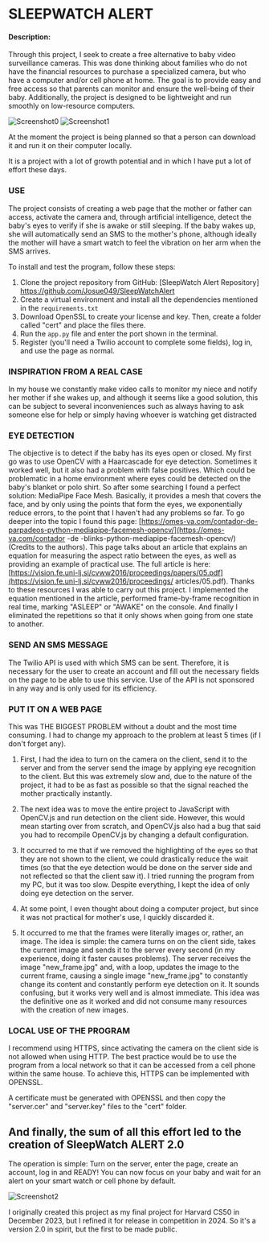 # SLEEPWATCH ALERT

#### Description:

Through this project, I seek to create a free alternative to baby video surveillance cameras. This was done thinking about families who do not have the financial resources to purchase a specialized camera, but who have a computer and/or cell phone at home. The goal is to provide easy and free access so that parents can monitor and ensure the well-being of their baby. Additionally, the project is designed to be lightweight and run smoothly on low-resource computers.

![Screenshot0](https://i.ibb.co/jLNTdhg/Screenshot.png)
![Screenshot1](https://i.ibb.co/X3sSc80/Screenshot-1.png)

At the moment the project is being planned so that a person can download it and run it on their computer locally.

It is a project with a lot of growth potential and in which I have put a lot of effort these days.


### USE
The project consists of creating a web page that the mother or father can access, activate the camera and, through artificial intelligence, detect the baby's eyes to verify if she is awake or still sleeping. If the baby wakes up, she will automatically send an SMS to the mother's phone, although ideally the mother will have a smart watch to feel the vibration on her arm when the SMS arrives.

To install and test the program, follow these steps:
1. Clone the project repository from GitHub: [SleepWatch Alert Repository]
https://github.com/Josue049/SleepWatchAlert
2. Create a virtual environment and install all the dependencies mentioned in the
`requirements.txt`
3. Download OpenSSL to create your license and key. Then, create a folder called "cert" and
place the files there.
4. Run the `app.py` file and enter the port shown in the terminal.
5. Register (you'll need a Twilio account to complete some fields), log in, and use the page as
normal.

### INSPIRATION FROM A REAL CASE
In my house we constantly make video calls to monitor my niece and notify her mother if she wakes up, and although it seems like a good solution, this can be subject to several inconveniences such as always having to ask someone else for help or simply having whoever is watching get distracted

### EYE DETECTION
The objective is to detect if the baby has its eyes open or closed. My first go was to use OpenCV with a Haarcascade for eye detection. Sometimes it worked well, but it also had a problem with false positives. Which could be problematic in a home environment where eyes could be detected on the baby's blanket or polo shirt. So after some searching I found a perfect solution: MediaPipe Face Mesh. Basically, it provides a mesh that covers the face, and by only using the points that form the eyes, we exponentially reduce errors, to the point that I haven't had any problems so far. To go deeper into the topic I found this page: [https://omes-va.com/contador-de-parpadeos-python-mediapipe-facemesh-opencv/](https://omes-va.com/contador -de -blinks-python-mediapipe-facemesh-opencv/) (Credits to the authors). This page talks about an article that explains an equation for measuring the aspect ratio between the eyes, as well as providing an example of practical use. The full article is here: [https://vision.fe.uni-lj.si/cvww2016/proceedings/papers/05.pdf](https://vision.fe.uni-lj.si/cvww2016/proceedings/ articles/05.pdf). Thanks to these resources I was able to carry out this project. I implemented the equation mentioned in the article, performed frame-by-frame recognition in real time, marking "ASLEEP" or "AWAKE" on the console. And finally I eliminated the repetitions so that it only shows when going from one state to another.

### SEND AN SMS MESSAGE
The Twilio API is used with which SMS can be sent. Therefore, it is necessary for the user to create an account and fill out the necessary fields on the page to be able to use this service. Use of the API is not sponsored in any way and is only used for its efficiency.

### PUT IT ON A WEB PAGE
This was THE BIGGEST PROBLEM without a doubt and the most time consuming. I had to change my approach to the problem at least 5 times (if I don't forget any).

1. First, I had the idea to turn on the camera on the client, send it to the server and from the server send the image by applying eye recognition to the client. But this was extremely slow and, due to the nature of the project, it had to be as fast as possible so that the signal reached the mother practically instantly.

2. The next idea was to move the entire project to JavaScript with OpenCV.js and run detection on the client side. However, this would mean starting over from scratch, and OpenCV.js also had a bug that said you had to recompile OpenCV.js by changing a default configuration.

3. It occurred to me that if we removed the highlighting of the eyes so that they are not shown to the client, we could drastically reduce the wait times (so that the eye detection would be done on the server side and not reflected so that the client saw it). I tried running the program from my PC, but it was too slow. Despite everything, I kept the idea of ​​only doing eye detection on the server.

4. At some point, I even thought about doing a computer project, but since it was not practical for mother's use, I quickly discarded it.

5. It occurred to me that the frames were literally images or, rather, an image. The idea is simple: the camera turns on on the client side, takes the current image and sends it to the server every second (in my experience, doing it faster causes problems). The server receives the image "new_frame.jpg" and, with a loop, updates the image to the current frame, causing a single image "new_frame.jpg" to constantly change its content and constantly perform eye detection on it. It sounds confusing, but it works very well and is almost immediate. This idea was the definitive one as it worked and did not consume many resources with the creation of new images.

### LOCAL USE OF THE PROGRAM
I recommend using HTTPS, since activating the camera on the client side is not allowed when using HTTP. The best practice would be to use the program from a local network so that it can be accessed from a cell phone within the same house. To achieve this, HTTPS can be implemented with OPENSSL.

A certificate must be generated with OPENSSL and then copy the "server.cer" and "server.key" files to the "cert" folder.


## And finally, the sum of all this effort led to the creation of SleepWatch ALERT 2.0
The operation is simple: Turn on the server, enter the page, create an account, log in and READY! You can now focus on your baby and wait for an alert on your smart watch or cell phone by default.

![Screenshot2](https://i.ibb.co/NVcsPm6/Screenshot-2.png)

I originally created this project as my final project for Harvard CS50 in December 2023, but I refined it for release in competition in 2024. So it's a version 2.0 in spirit, but the first to be made public.
